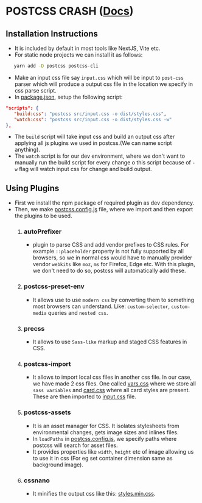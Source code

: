 # POSTCSS CRASH ([Docs](https://postcss.org/))

## Installation Instructions
- It is included by default in most tools like NextJS, Vite etc.
- For static node projects we can install it as follows:
 ```bash
    yarn add -D postcss postcss-cli
 ```
- Make an input css file say `input.css` which will be input to `post-css` parser which will produce a output css file in the location we specify in css parse script.
- In [package.json](package.json), setup the following script:
 ```json
"scripts": {
    "build:css": "postcss src/input.css -o dist/styles.css",
    "watch:css": "postcss src/input.css -o dist/styles.css -w"
},
 ``` 
  - The `build` script will take input css and build an output css after applying all js plugins we used in postcss.(We can name script anything).
  - The `watch` script is for our dev environment, where we don't want to manually run the build script for every change o this script because of `-w` flag will watch input css for change and build output.

## Using Plugins
- First we install the npm package of required plugin as dev dependency.
- Then, we make [postcss.config.js](postcss.config.js) file, where we import and then export the plugins to be used.
   1. ### autoPrefixer
      -  plugin to parse CSS and add vendor prefixes to CSS rules. For example `::placeholder` property is not fully supported by all browsers, so we in normal css would have to manually provider vendor `webkits` like `moz`, `ms` for Firefox, Edge etc. With this plugin, we don't need to do so, postcss will automatically add these.
   2. ### postcss-preset-env
      - It allows use to use `modern css` by converting them to something most browsers can understand. Like: `custom-selector`, `custom-media` queries and `nested css`.
   3. ### precss
      - It allows to use `Sass-like` markup and staged CSS features in CSS. 
   4. ### postcss-import
      - It allows to import local css files in another css file. In our case, we have made 2 css files. One called [vars.css](src/vars.css) where we store all `sass variables` and [card.css](src/card.css) where all card styles are present. These are then imported to [input.css](src/input.css) file. 
   5. ### postcss-assets
      - It is an asset manager for CSS. It isolates stylesheets from environmental changes, gets image sizes and inlines files. 
      - In `loadPaths` in [postcss.config.js](postcss.config.js), we specify paths where postcss will search for asset files.
      - It provides properties like `width`, `height` etc of image allowing us to use it in css (For eg set container dimension same as background image).

    6. ### cssnano
       - It minifies the output css like this: [styles.min.css](dist/styles.min.css). 